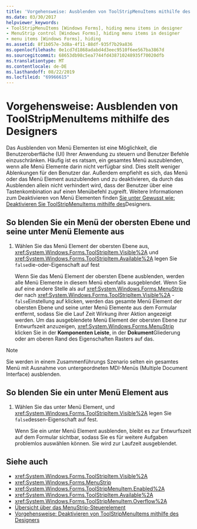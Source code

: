 ```yaml
---
title: 'Vorgehensweise: Ausblenden von ToolStripMenuItems mithilfe des Designers'
ms.date: 03/30/2017
helpviewer_keywords:
- ToolStripMenuItems [Windows Forms], hiding menu items in designer
- MenuStrip control [Windows Forms], hiding menu items in designer
- menu items [Windows Forms], hiding
ms.assetid: 8f1b057e-3d8a-4f11-88df-935f7b29a836
ms.openlocfilehash: 0e1cd7d1868adabd4d3eec9510f6ee567ba3867d
ms.sourcegitcommit: 68653db98c5ea7744fd438710248935f70020dfb
ms.translationtype: MT
ms.contentlocale: de-DE
ms.lasthandoff: 08/22/2019
ms.locfileid: "69966615"
---
```

# <a name="how-to-hide-toolstripmenuitems-using-the-designer"></a>Vorgehensweise: Ausblenden von ToolStripMenuItems mithilfe des Designers
Das Ausblenden von Menü Elementen ist eine Möglichkeit, die Benutzeroberfläche (UI) Ihrer Anwendung zu steuern und Benutzer Befehle einzuschränken. Häufig ist es ratsam, ein gesamtes Menü auszublenden, wenn alle Menü Elemente darin nicht verfügbar sind. Dies stellt weniger Ablenkungen für den Benutzer dar. Außerdem empfiehlt es sich, das Menü oder das Menü Element auszublenden und zu deaktivieren, da durch das Ausblenden allein nicht verhindert wird, dass der Benutzer über eine Tastenkombination auf einen Menübefehl zugreift. Weitere Informationen zum Deaktivieren von Menü Elementen finden [Sie unter Gewusst wie: Deaktivieren Sie ToolStripMenuItems mithilfe des](how-to-disable-toolstripmenuitems-using-the-designer.md)Designers.

## <a name="to-hide-a-top-level-menu-and-its-submenu-items"></a>So blenden Sie ein Menü der obersten Ebene und seine unter Menü Elemente aus

1. Wählen Sie das Menü Element der obersten Ebene aus, <xref:System.Windows.Forms.ToolStripItem.Visible%2A> und <xref:System.Windows.Forms.ToolStripItem.Available%2A> legen Sie `false`die-oder-Eigenschaft auf fest

     Wenn Sie das Menü Element der obersten Ebene ausblenden, werden alle Menü Elemente in diesem Menü ebenfalls ausgeblendet. Wenn Sie auf eine andere Stelle als auf <xref:System.Windows.Forms.MenuStrip> der nach <xref:System.Windows.Forms.ToolStripItem.Visible%2A> - `false`Einstellung auf klicken, werden das gesamte Menü Element der obersten Ebene und seine unter Menü Elemente aus dem Formular entfernt, sodass Sie die Lauf Zeit Wirkung ihrer Aktion angezeigt werden. Um das ausgeblendete Menü Element der obersten Ebene zur Entwurfszeit anzuzeigen, <xref:System.Windows.Forms.MenuStrip> klicken Sie in der **Komponenten Leiste**, in der **Dokument**Gliederung oder am oberen Rand des Eigenschaften Rasters auf das.

> [!NOTE]
> Sie werden in einem Zusammenführungs Szenario selten ein gesamtes Menü mit Ausnahme von untergeordneten MDI-Menüs (Multiple Document Interface) ausblenden.

## <a name="to-hide-a-submenu-item"></a>So blenden Sie ein unter Menü Element aus

1. Wählen Sie das unter Menü Element, und <xref:System.Windows.Forms.ToolStripItem.Visible%2A> legen Sie `false`dessen-Eigenschaft auf fest.

     Wenn Sie ein unter Menü Element ausblenden, bleibt es zur Entwurfszeit auf dem Formular sichtbar, sodass Sie es für weitere Aufgaben problemlos auswählen können. Sie wird zur Laufzeit ausgeblendet.

## <a name="see-also"></a>Siehe auch

- <xref:System.Windows.Forms.ToolStripItem.Visible%2A>
- <xref:System.Windows.Forms.MenuStrip>
- <xref:System.Windows.Forms.ToolStripMenuItem.Enabled%2A>
- <xref:System.Windows.Forms.ToolStripItem.Available%2A>
- <xref:System.Windows.Forms.ToolStripMenuItem.Overflow%2A>
- [Übersicht über das MenuStrip-Steuerelement](menustrip-control-overview-windows-forms.md)
- [Vorgehensweise: Deaktivieren von ToolStripMenuItems mithilfe des Designers](how-to-disable-toolstripmenuitems-using-the-designer.md)
